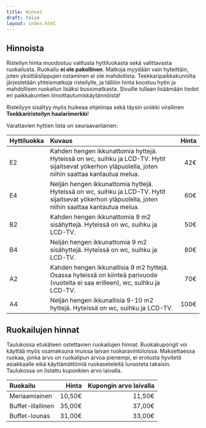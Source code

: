 ```yaml
---
title: Hinnat
draft: false
layout: index.html
---
```

## Hinnoista

Risteilyn hinta muodostuu valitusta hyttiluokasta sekä valittavasta ruokailusta. Ruokailu __ei ole pakollinen__. Matkoja myydään vain hyteittäin, joten yksittäislippujen ostaminen ei ole mahdollista. Teekkaripaikkakunnilta järjestetään yhteismatkoja risteilylle, ja tällöin hinta koostuu hytin ja mahdollisen ruokailun lisäksi bussimatkasta. Sivuille tullaan lisäämään tiedot eri paikkakuntien ilmoittautumiskäytännöistä! 

Risteilyyn sisältyy myös huikeaa ohjelmaa sekä täysin uniikki virallinen __Teekkariristeilyn haalarimerkki__!

Varattavien hyttien lista on seuraavanlainen:

| Hyttiluokka   | Kuvaus        | Hinta |
|:------------- |:--------------| -----:|
| E2 |  Kahden hengen ikkunattomia hyttejä. Hyteissä on wc, suihku ja LCD-TV. Hytit sijaitsevat yökerhon yläpuolella, joten niihin saattaa kantautua melua.  | 42€ | 
| E4 |  Neljän hengen ikkunattomia hyttejä. Hyteissä on wc, suihku ja LCD-TV. Hytit sijaitsevat yökerhon yläpuolella, joten niihin saattaa kantautua melua.  | 60€ | 
| B2 |  Kahden hengen ikkunattomia 9 m2 sisähyttejä. Hyteissä on wc, suihku ja LCD-TV.  | 50€ | 
| B4 |  Neljän hengen ikkunattomia 9 m2 sisähyttejä. Hyteissä on wc, suihku ja LCD-TV.  | 80€ | 
| A2 | Kahden hengen ikkunallisia 9 m2 hyttejä. Osassa hyteissä on kiinteä parivuode (vuoteita ei saa erilleen), wc, suihku ja LCD-TV. | 70€ |
| A4 | Neljän hengen ikkunallisia 9-10 m2 hyttejä. Hyteissä on wc, suihku ja LCD-TV. | 100€ |

## Ruokailujen hinnat

Taulukossa etukäteen ostettavien ruokailujen hinnat. Ruokakupongit voi käyttää myös osamaksuna muissa laivan ruokaravintoloissa. Maksettaessa ruokaa, jonka arvo on ruokalipun arvoa pienempi, ei erotusta hyvitetä asiakkaalle eikä käyttämättömiä ruokaseteleitä lunasteta takaisin. Taulukossa on listattu kuponkien arvo laivalla.

| Ruokailu | Hinta | Kupongin arvo laivalla |
|:---------|------:|-------------:|
|Meriaamiainen | 10,50€ | 11,50€ |
|Buffet-illallinen | 35,00€ | 37,00€ |
|Buffet-lounas | 31,00€ | 33,00€ |

